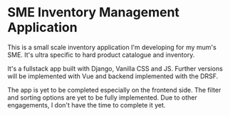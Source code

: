 # SME Inventory Management Application

This is a small scale inventory application I'm developing for my mum's SME. It's ultra specific to hard product catalogue and inventory. 

It's a fullstack app built with Django, Vanilla CSS and JS. Further versions will be implemented with Vue and backend implemented with the DRSF. 

The app is yet to be completed especially on the frontend side. The filter and sorting options are yet to be fully implemented. Due to other engagements, I don't have the time to complete it yet. 